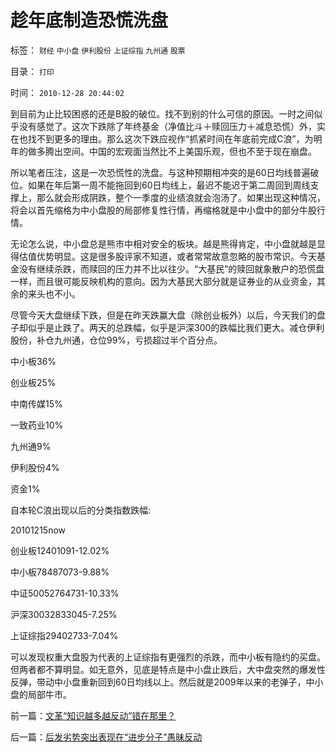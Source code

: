 # 趁年底制造恐慌洗盘

标签： `财经` `中小盘` `伊利股份` `上证综指` `九州通` `股票` 

目录： `打印`

时间： `2010-12-28 20:44:02`

到目前为止比较困惑的还是B股的破位。找不到别的什么可信的原因。一时之间似乎没有感觉了。这次下跌除了年终基金（净值比斗＋赎回压力＋减息恐慌）外，实在也找不到更多的理由。那么这次下跌应视作“抓紧时间在年底前完成C浪”，为明年的做多腾出空间。中国的宏观面当然比不上美国乐观，但也不至于现在崩盘。

所以笔者压注，这是一次恐慌性的洗盘。与这种预期相冲突的是60日均线普遍破位。如果在年后第一周不能拖回到60日均线上，最迟不能迟于第二周回到周线支撑上，那么就会形成阴跌，整个一季度的业绩浪就会泡汤了。如果出现这种情况，将会以首先缩格为中小盘股的局部修复性行情，再缩格就是中小盘中的部分牛股行情。

无论怎么说，中小盘总是熊市中相对安全的板块。越是熊得肯定，中小盘就越是显得估值优势明显。这是很多股评家不知道，或者常常故意忽略的股市常识。今天基金没有继续杀跌，而赎回的压力并不比以往少。“大基民”的赎回就象散户的恐慌盘一样，而且很可能反映机构的意向。因为大基民大部分就是证券业的从业资金，其余的来头也不小。

尽管今天大盘继续下跌，但是在昨天跌赢大盘（除创业板外）以后，今天我们的盘子却似乎是止跌了。两天的总跌幅，似乎是沪深300的跌幅比我们更大。减仓伊利股份，补仓九州通，仓位99%，亏损超过半个百分点。

中小板36%

创业板25%

中南传媒15%

一致药业10%

九州通9%

伊利股份4%

资金1%

自本轮C浪出现以后的分类指数跌幅:

20101215now

创业板12401091-12.02%

中小板78487073-9.88%

中证50052764731-10.33%

沪深30032833045-7.25%

上证综指29402733-7.04%

可以发现权重大盘股为代表的上证综指有更强烈的杀跌，而中小板有隐约的买盘。但两者都不算明显。如无意外，见底是特点是中小盘止跌后，大中盘突然的爆发性反弹，带动中小盘重新回到60日均线以上。然后就是2009年以来的老弹子，中小盘的局部牛市。



前一篇：[文革“知识越多越反动”错在那里？](../../../2010/12/27/文革“知识越多越反动”错在那里？.md)

后一篇：[后发劣势突出表现在“进步分子”愚昧反动](../../../2010/12/28/后发劣势突出表现在“进步分子”愚昧反动.md)